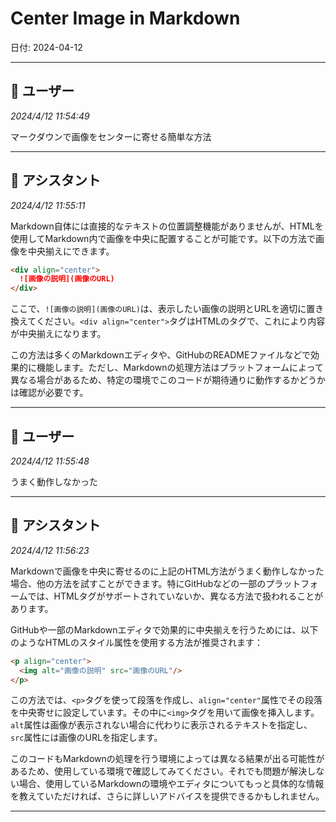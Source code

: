 # Center Image in Markdown

日付: 2024-04-12

---

## 👤 ユーザー
*2024/4/12 11:54:49*

マークダウンで画像をセンターに寄せる簡単な方法

---

## 🤖 アシスタント
*2024/4/12 11:55:11*

Markdown自体には直接的なテキストの位置調整機能がありませんが、HTMLを使用してMarkdown内で画像を中央に配置することが可能です。以下の方法で画像を中央揃えにできます。

```markdown
<div align="center">
  ![画像の説明](画像のURL)
</div>
```

ここで、`![画像の説明](画像のURL)`は、表示したい画像の説明とURLを適切に置き換えてください。`<div align="center">`タグはHTMLのタグで、これにより内容が中央揃えになります。

この方法は多くのMarkdownエディタや、GitHubのREADMEファイルなどで効果的に機能します。ただし、Markdownの処理方法はプラットフォームによって異なる場合があるため、特定の環境でこのコードが期待通りに動作するかどうかは確認が必要です。

---

## 👤 ユーザー
*2024/4/12 11:55:48*

うまく動作しなかった

---

## 🤖 アシスタント
*2024/4/12 11:56:23*

Markdownで画像を中央に寄せるのに上記のHTML方法がうまく動作しなかった場合、他の方法を試すことができます。特にGitHubなどの一部のプラットフォームでは、HTMLタグがサポートされていないか、異なる方法で扱われることがあります。

GitHubや一部のMarkdownエディタで効果的に中央揃えを行うためには、以下のようなHTMLのスタイル属性を使用する方法が推奨されます：

```markdown
<p align="center">
  <img alt="画像の説明" src="画像のURL"/>
</p>
```

この方法では、`<p>`タグを使って段落を作成し、`align="center"`属性でその段落を中央寄せに設定しています。その中に`<img>`タグを用いて画像を挿入します。`alt`属性は画像が表示されない場合に代わりに表示されるテキストを指定し、`src`属性には画像のURLを指定します。

このコードもMarkdownの処理を行う環境によっては異なる結果が出る可能性があるため、使用している環境で確認してみてください。それでも問題が解決しない場合、使用しているMarkdownの環境やエディタについてもっと具体的な情報を教えていただければ、さらに詳しいアドバイスを提供できるかもしれません。

---
